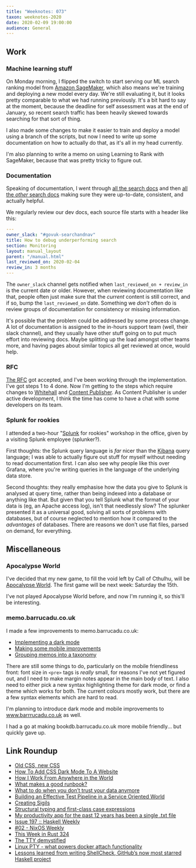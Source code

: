```yaml
---
title: "Weeknotes: 073"
taxon: weeknotes-2020
date: 2020-02-09 19:00:00
audience: General
---
```


## Work

### Machine learning stuff

On Monday morning, I flipped the switch to start serving our ML search
ranking model from [Amazon SageMaker][], which also means we're
training and deploying a new model every day.  We're still evaluating
it, but it looks pretty comparable to what we had running previously.
It's a bit hard to say at the moment, because the deadline for self
assessment was at the end of January, so recent search traffic has
been heavily skewed towards searching for that sort of thing.

I also made some changes to make it easier to train and deploy a model
using a branch of the scripts, but now I need to write up some
documentation on how to actually do that, as it's all in my head
currently.

I'm also planning to write a memo on using Learning to Rank with
SageMaker, because that was pretty tricky to figure out.

[Amazon SageMaker]: https://aws.amazon.com/sagemaker/

### Documentation

Speaking of documentation, I went through [all the search docs][] and
then [all the *other* search docs][] making sure they were up-to-date,
consistent, and actually helpful.

We regularly review our dev docs, each source file starts with a
header like this:

```yaml
---
owner_slack: "#govuk-searchandnav"
title: How to debug underperforming search
section: Monitoring
layout: manual_layout
parent: "/manual.html"
last_reviewed_on: 2020-02-04
review_in: 3 months
---
```

The `owner_slack` channel gets notified when `last_reviewed_on +
review_in` is the current date or older.  However, when reviewing
documentation like that, people often just make sure that the
*current* content is still correct, and if so, bump the
`last_reviewed_on` date.  Something we *don't* often do is review
groups of documentation for consistency or missing information.

It's possible that the problem could be addressed by some process
change.  A lot of documentation is assigned to the in-hours support
team (well, their slack channel), and they usually have other stuff
going on to put much effort into reviewing docs.  Maybe splitting up
the load amongst other teams more, and having pages about similar
topics all get reviewed at once, would help.

[all the search docs]: https://github.com/alphagov/govuk-developer-docs/pull/2281
[all the *other* search docs]: https://github.com/alphagov/govuk-developer-docs/pull/2282

### RFC

[The RFC][] got accepted, and I've been working through the
implementation.  I've got steps 1 to 4 done.  Now I'm getting to the
steps which require changes to [Whitehall][] and [Content
Publisher][].  As Content Publisher is under active development, I
think the time has come to have a chat with some developers on its
team.

[The RFC]: https://github.com/alphagov/govuk-rfcs/blob/master/rfc-116-store-attachment-data-in-content-items.md
[Whitehall]: https://github.com/alphagov/whitehall
[Content Publisher]: https://github.com/alphagov/content-publisher

### Splunk for rookies

I attended a two-hour "[Splunk][] for rookies" workshop in the office,
given by a visiting Splunk employee (splunker?).

First thoughts: the Splunk query language is *far* nicer than the
[Kibana][] query language; I was able to actually figure out stuff for
myself without needing to read documentation first.  I can also see
why people like this over Grafana, where you're writing queries in the
language of the underlying data store.

Second thoughts: they really emphasise how the data you give to Splunk
is analysed at query time, rather than being indexed into a database
or anything like that.  But given that you tell Splunk what the format
of your data is (eg, an Apache access log), isn't that needlessly
slow?  The splunker presented it as a universal good, solving all
sorts of problems with databases, but of course neglected to mention
how it compared to the *advantages* of databases.  There are reasons
we don't use flat files, parsed on demand, for everything.

[Splunk]: https://www.splunk.com/
[Kibana]: https://www.elastic.co/kibana

## Miscellaneous

### Apocalypse World

I've decided that my new game, to fill the void left by Call of
Cthulhu, will be [Apocalypse World][].  The first game will be next
week: Saturday the 15th.

I've not played Apocalypse World before, and now I'm running it, so
this'll be interesting.

[Apocalypse World]: http://apocalypse-world.com/

### memo.barrucadu.co.uk

I made a few improvements to memo.barrucadu.co.uk:

- [Implementing a dark mode](https://github.com/barrucadu/memo.barrucadu.co.uk/commit/639def0dffa91f6161c53cb79b7adda5b389bb80)
- [Making some mobile improvements](https://github.com/barrucadu/memo.barrucadu.co.uk/commit/0a028cc1a853301ebb7a973c0bf519d79deef7a1)
- [Grouping memos into a taxonomy](https://github.com/barrucadu/memo.barrucadu.co.uk/commit/1b0447aacb63f17468c165cc5e67e8d1fc580051)

There are still some things to do, particularly on the mobile
friendliness front: font size in `<pre>` tags is *really* small, for
reasons I've not yet figured out, and I need to make margin notes
appear in the main body of text.  I also need to either pick a new
syntax highlighting theme for dark mode, or find a theme which works
for both.  The current colours mostly work, but there are a few syntax
elements which are hard to read.

I'm planning to introduce dark mode and mobile improvements to
www.barrrucadu.co.uk as well.

I had a go at making bookdb.barrucadu.co.uk more mobile
friendly... but quickly gave up.

## Link Roundup

- [Old CSS, new CSS ](https://eev.ee/blog/2020/02/01/old-css-new-css/)
- [How To Add CSS Dark Mode To A Website](https://kevq.uk/how-to-add-css-dark-mode-to-a-website/)
- [How I Work From Anywhere in the World](https://jezenthomas.com/how-i-work-from-anywhere-in-the-world/)
- [What makes a good runbook?](https://www.transposit.com/blog/2019.11.14-what-makes-a-good-runbook/)
- [What to do when you don’t trust your data anymore](https://laskowskilab.faculty.ucdavis.edu/2020/01/29/retractions/)
- [Building an Effective Test Pipeline in a Service Oriented World](https://medium.com/airbnb-engineering/building-an-effective-test-pipeline-in-a-service-oriented-world-6968c513c6bd)
- [Creating Sigils](https://urbit.org/blog/creating-sigils/)
- [Structural typing and first-class case expressions](https://ice1000.org/2019/07-14-FirstClassCases.html)
- [My productivity app for the past 12 years has been a single .txt file](https://jeffhuang.com/productivity_text_file/)
- [Issue 197 :: Haskell Weekly](https://haskellweekly.news/issue/197.html)
- [#02 - NixOS Weekly](https://weekly.nixos.org/2020/02-nixos-weekly-2020-02.html)
- [This Week in Rust 324](https://this-week-in-rust.org/blog/2020/02/04/this-week-in-rust-324/)
- [The TTY demystified](http://www.linusakesson.net/programming/tty/)
- [Linux PTY - what powers docker attach functionality](https://iximiuz.com/en/posts/linux-pty-what-powers-docker-attach-functionality/)
- [Lessons learned from writing ShellCheck, GitHub’s now most starred Haskell project](https://www.vidarholen.net/contents/blog/?p=859)
